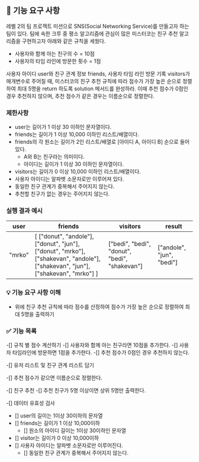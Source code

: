 ## 🚀 기능 요구 사항

레벨 2의 팀 프로젝트 미션으로 SNS(Social Networking Service)를 만들고자 하는 팀이 있다. 팀에 속한 크루 중 평소 알고리즘에 관심이 많은 미스터코는 친구 추천 알고리즘을 구현하고자 아래와 같은 규칙을 세웠다.

- 사용자와 함께 아는 친구의 수 = 10점 
- 사용자의 타임 라인에 방문한 횟수 = 1점

사용자 아이디 user와 친구 관계 정보 friends, 사용자 타임 라인 방문 기록 visitors가 매개변수로 주어질 때, 미스터코의 친구 추천 규칙에 따라 점수가 가장 높은 순으로 정렬하여 최대 5명을 return 하도록 solution 메서드를 완성하라. 이때 추천 점수가 0점인 경우 추천하지 않으며, 추천 점수가 같은 경우는 이름순으로 정렬한다.

### 제한사항

- user는 길이가 1 이상 30 이하인 문자열이다.
- friends는 길이가 1 이상 10,000 이하인 리스트/배열이다.
- friends의 각 원소는 길이가 2인 리스트/배열로 [아이디 A, 아이디 B] 순으로 들어있다.
  - A와 B는 친구라는 의미이다.
  - 아이디는 길이가 1 이상 30 이하인 문자열이다.
- visitors는 길이가 0 이상 10,000 이하인 리스트/배열이다.
- 사용자 아이디는 알파벳 소문자로만 이루어져 있다.
- 동일한 친구 관계가 중복해서 주어지지 않는다.
- 추천할 친구가 없는 경우는 주어지지 않는다.

### 실행 결과 예시

| user | friends | visitors | result |
| --- | --- | --- | --- |
| "mrko" | [ ["donut", "andole"], ["donut", "jun"], ["donut", "mrko"], ["shakevan", "andole"], ["shakevan", "jun"], ["shakevan", "mrko"] ] | ["bedi", "bedi", "donut", "bedi", "shakevan"] | ["andole", "jun", "bedi"] |


### 💡 기능 요구 사항 이해

- 위에 친구 추천 규칙에 따라 점수를 산정하여 점수가 가장 높은 순으로 정렬하여 최대 5명을 출력하기

### ✅ 기능 목록
-[] 규칙 별 점수 계산하기
    -[] 사용자와 함께 아는 친구라면 10점을 추가한다.
    -[] 사용자 타임라인에 방문하면 1점을 추가한다.
    -[] 추천 점수가 0점인 경우 추천하지 않는다.

-[] 유저 리스트 및 친구 관계 리스트 담기

-[] 추천 점수가 같으면 이름순으로 정렬한다.

-[] 친구 추천
    -[] 추천 친구가 5명 이상이면 상위 5명만 출력한다.

-[] 데이터 유효성 검사
  - [] user의 길이는 1이상 30이하의 문자열
  - [] friends는 길이가 1 이상 10,000이하
    - [] 원소의 아이디 길이는 1이상 30이하인 문자열
  - [] visitor는 길이가 0 이상 10,000이하
  - [] 사용자 아이디는 알파벳 소문자로만 이루어진다.
    - [] 동일한 친구 관계가 중복해서 주어지지 않는다.

